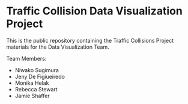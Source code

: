 # Traffic Collision Data Visualization Project

This is the public repository containing the Traffic Collisions Project materials for the Data Visualization Team.  

Team Members:  
- Niwako Sugimura  
- Jeny De Figiueiredo  
- Monika Helak  
- Rebecca Stewart  
- Jamie Shaffer
